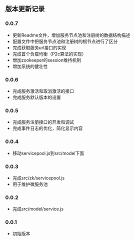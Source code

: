 
## 版本更新记录

### 0.0.7
- 更新Readme文件，增加服务节点池和注册树的数据结构描述
- 配置文件中把服务节点池和注册树的根节点进行了区分
- 完成获取服务url接口的实现
- 完成首个负载均衡（P2c算法的实现）
- 增加zookeeper的session维持机制
- 增加系统的健壮性

### 0.0.6
- 完成服务激活和取消激活的接口
- 完成服务默认版本的设置

### 0.0.5
- 完成服务注册接口的开发和调试
- 完成事件日志的优化，简化显示内容

### 0.0.4
- 移动servicepool.js到src/model下面

### 0.0.3
- 完成src/zk/servicepool.js
- 用于维护微服务池

### 0.0.2  
- 完成src/model/service.js

### 0.0.1
- 初始版本
